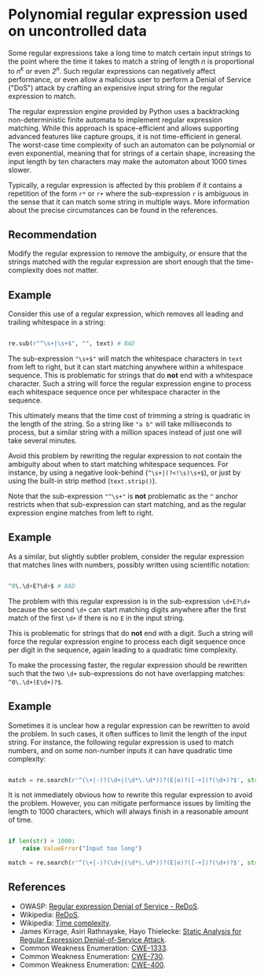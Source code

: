 # Polynomial regular expression used on uncontrolled data
Some regular expressions take a long time to match certain input strings to the point where the time it takes to match a string of length *n* is proportional to *n<sup>k</sup>* or even *2<sup>n</sup>*. Such regular expressions can negatively affect performance, or even allow a malicious user to perform a Denial of Service ("DoS") attack by crafting an expensive input string for the regular expression to match.

The regular expression engine provided by Python uses a backtracking non-deterministic finite automata to implement regular expression matching. While this approach is space-efficient and allows supporting advanced features like capture groups, it is not time-efficient in general. The worst-case time complexity of such an automaton can be polynomial or even exponential, meaning that for strings of a certain shape, increasing the input length by ten characters may make the automaton about 1000 times slower.

Typically, a regular expression is affected by this problem if it contains a repetition of the form `r*` or `r+` where the sub-expression `r` is ambiguous in the sense that it can match some string in multiple ways. More information about the precise circumstances can be found in the references.


## Recommendation
Modify the regular expression to remove the ambiguity, or ensure that the strings matched with the regular expression are short enough that the time-complexity does not matter.


## Example
Consider this use of a regular expression, which removes all leading and trailing whitespace in a string:

```python

re.sub(r"^\s+|\s+$", "", text) # BAD
```
The sub-expression `"\s+$"` will match the whitespace characters in `text` from left to right, but it can start matching anywhere within a whitespace sequence. This is problematic for strings that do **not** end with a whitespace character. Such a string will force the regular expression engine to process each whitespace sequence once per whitespace character in the sequence.

This ultimately means that the time cost of trimming a string is quadratic in the length of the string. So a string like `"a b"` will take milliseconds to process, but a similar string with a million spaces instead of just one will take several minutes.

Avoid this problem by rewriting the regular expression to not contain the ambiguity about when to start matching whitespace sequences. For instance, by using a negative look-behind (`^\s+|(?<!\s)\s+$`), or just by using the built-in strip method (`text.strip()`).

Note that the sub-expression `"^\s+"` is **not** problematic as the `^` anchor restricts when that sub-expression can start matching, and as the regular expression engine matches from left to right.


## Example
As a similar, but slightly subtler problem, consider the regular expression that matches lines with numbers, possibly written using scientific notation:

```python

^0\.\d+E?\d+$ # BAD
```
The problem with this regular expression is in the sub-expression `\d+E?\d+` because the second `\d+` can start matching digits anywhere after the first match of the first `\d+` if there is no `E` in the input string.

This is problematic for strings that do **not** end with a digit. Such a string will force the regular expression engine to process each digit sequence once per digit in the sequence, again leading to a quadratic time complexity.

To make the processing faster, the regular expression should be rewritten such that the two `\d+` sub-expressions do not have overlapping matches: `^0\.\d+(E\d+)?$`.


## Example
Sometimes it is unclear how a regular expression can be rewritten to avoid the problem. In such cases, it often suffices to limit the length of the input string. For instance, the following regular expression is used to match numbers, and on some non-number inputs it can have quadratic time complexity:

```python

match = re.search(r'^(\+|-)?(\d+|(\d*\.\d*))?(E|e)?([-+])?(\d+)?$', str) 
```
It is not immediately obvious how to rewrite this regular expression to avoid the problem. However, you can mitigate performance issues by limiting the length to 1000 characters, which will always finish in a reasonable amount of time.

```python

if len(str) > 1000:
    raise ValueError("Input too long")

match = re.search(r'^(\+|-)?(\d+|(\d*\.\d*))?(E|e)?([-+])?(\d+)?$', str) 
```

## References
* OWASP: [Regular expression Denial of Service - ReDoS](https://www.owasp.org/index.php/Regular_expression_Denial_of_Service_-_ReDoS).
* Wikipedia: [ReDoS](https://en.wikipedia.org/wiki/ReDoS).
* Wikipedia: [Time complexity](https://en.wikipedia.org/wiki/Time_complexity).
* James Kirrage, Asiri Rathnayake, Hayo Thielecke: [Static Analysis for Regular Expression Denial-of-Service Attack](https://arxiv.org/abs/1301.0849).
* Common Weakness Enumeration: [CWE-1333](https://cwe.mitre.org/data/definitions/1333.html).
* Common Weakness Enumeration: [CWE-730](https://cwe.mitre.org/data/definitions/730.html).
* Common Weakness Enumeration: [CWE-400](https://cwe.mitre.org/data/definitions/400.html).
